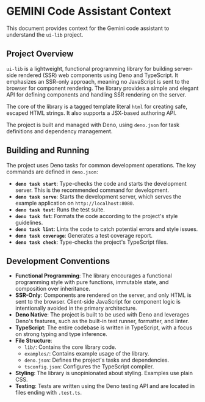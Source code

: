 # GEMINI Code Assistant Context

This document provides context for the Gemini code assistant to understand the
`ui-lib` project.

## Project Overview

`ui-lib` is a lightweight, functional programming library for building
server-side rendered (SSR) web components using Deno and TypeScript. It
emphasizes an SSR-only approach, meaning no JavaScript is sent to the browser
for component rendering. The library provides a simple and elegant API for
defining components and handling SSR rendering on the server.

The core of the library is a tagged template literal `html` for creating safe,
escaped HTML strings. It also supports a JSX-based authoring API.

The project is built and managed with Deno, using `deno.json` for task
definitions and dependency management.

## Building and Running

The project uses Deno tasks for common development operations. The key commands
are defined in `deno.json`:

- **`deno task start`**: Type-checks the code and starts the development server.
  This is the recommended command for development.
- **`deno task serve`**: Starts the development server, which serves the example
  application on `http://localhost:8080`.
- **`deno task test`**: Runs the test suite.
- **`deno task fmt`**: Formats the code according to the project's style
  guidelines.
- **`deno task lint`**: Lints the code to catch potential errors and style
  issues.
- **`deno task coverage`**: Generates a test coverage report.
- **`deno task check`**: Type-checks the project's TypeScript files.

## Development Conventions

- **Functional Programming**: The library encourages a functional programming
  style with pure functions, immutable state, and composition over inheritance.
- **SSR-Only**: Components are rendered on the server, and only HTML is sent to
  the browser. Client-side JavaScript for component logic is intentionally
  avoided in the primary architecture.
- **Deno Native**: The project is built to be used with Deno and leverages
  Deno's features, such as the built-in test runner, formatter, and linter.
- **TypeScript**: The entire codebase is written in TypeScript, with a focus on
  strong typing and type inference.
- **File Structure**:
  - `lib/`: Contains the core library code.
  - `examples/`: Contains example usage of the library.
  - `deno.json`: Defines the project's tasks and dependencies.
  - `tsconfig.json`: Configures the TypeScript compiler.
- **Styling**: The library is unopinionated about styling. Examples use plain
  CSS.
- **Testing**: Tests are written using the Deno testing API and are located in
  files ending with `.test.ts`.

